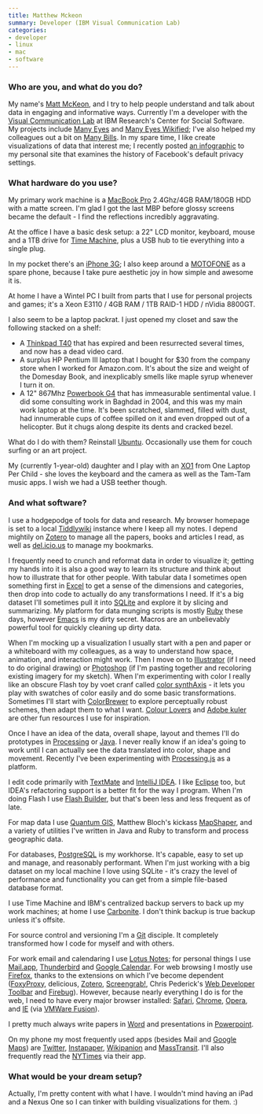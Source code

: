 ```yaml
---
title: Matthew Mckeon
summary: Developer (IBM Visual Communication Lab)
categories:
- developer
- linux
- mac
- software
---
```


### Who are you, and what do you do?

My name's [Matt McKeon](http://www.mattmckeon.com/ "Matt's website."), and I try to help people understand and talk about data in engaging and informative ways. Currently I'm a developer with the [Visual Communication Lab](http://www.research.ibm.com/visual/ "IBM's Visualisation Lab.") at IBM Research's Center for Social Software. My projects include [Many Eyes](http://manyeyes.alphaworks.ibm.com/manyeyes/ "Exploring the social side of visualisations.") and [Many Eyes Wikified](http://wikified.researchlabs.ibm.com/ "A wiki supporting visualisation data."); I've also helped my colleagues out a bit on [Many Bills](http://manybills.researchlabs.ibm.com/ "Visualisation of Congressional legislation."). In my spare time, I like create visualizations of data that interest me; I recently posted [an infographic](http://mattmckeon.com/facebook-privacy/ "Matt's Facebook visualisation.") to my personal site that examines the history of Facebook's default privacy settings.

### What hardware do you use?

My primary work machine is a [MacBook Pro][macbook-pro] 2.4Ghz/4GB RAM/180GB HDD with a matte screen. I'm glad I got the last MBP before glossy screens became the default - I find the reflections incredibly aggravating.

At the office I have a basic desk setup: a 22" LCD monitor, keyboard, mouse and a 1TB drive for [Time Machine][time-machine], plus a USB hub to tie everything into a single plug.

In my pocket there's an [iPhone 3G][iphone-3g]; I also keep around a [MOTOFONE][] as a spare phone, because I take pure aesthetic joy in how simple and awesome it is. 

At home I have a Wintel PC I built from parts that I use for personal projects and games; it's a Xeon E3110 / 4GB RAM / 1TB RAID-1 HDD / nVidia 8800GT. 

I also seem to be a laptop packrat. I just opened my closet and saw the following stacked on a shelf:

* A [Thinkpad T40][thinkpad-t40] that has expired and been resurrected several times, and now has a dead video card. 
* A surplus HP Pentium III laptop that I bought for $30 from the company store when I worked for Amazon.com. It's about the size and weight of the Domesday Book, and inexplicably smells like maple syrup whenever I turn it on. 
* A 12" 867Mhz [Powerbook G4][powerbook-g4] that has immeasurable sentimental value. I did some consulting work in Baghdad in 2004, and this was my main work laptop at the time. It's been scratched, slammed, filled with dust, had innumerable cups of coffee spilled on it and even dropped out of a helicopter. But it chugs along despite its dents and cracked bezel. 

What do I do with them? Reinstall [Ubuntu][]. Occasionally use them for couch surfing or an art project. 

My (currently 1-year-old) daughter and I play with an [XO1][xo-1] from One Laptop Per Child - she loves the keyboard and the camera as well as the Tam-Tam music apps. I wish we had a USB teether though.

### And what software?

I use a hodgepodge of tools for data and research. My browser homepage is set to a local [Tiddlywiki][] instance where I keep all my notes. I depend mightily on [Zotero][] to manage all the papers, books and articles I read, as well as [del.icio.us][delicious] to manage my bookmarks. 

I frequently need to crunch and reformat data in order to visualize it; getting my hands into it is also a good way to learn its structure and think about how to illustrate that for other people. With tabular data I sometimes open something first in [Excel][] to get a sense of the dimensions and categories, then drop into code to actually do any transformations I need. If it's a big dataset I'll sometimes pull it into [SQLite][] and explore it by slicing and summarizing. My platform for data munging scripts is mostly [Ruby][] these days, however [Emacs][] is my dirty secret. Macros are an unbelievably powerful tool for quickly cleaning up dirty data. 

When I'm mocking up a visualization I usually start with a pen and paper or a whiteboard with my colleagues, as a way to understand how space, animation, and interaction might work. Then I move on to [Illustrator][] (if I need to do original drawing) or [Photoshop][] (if I'm pasting together and recoloring existing imagery for my sketch). When I'm experimenting with color I really like an obscure Flash toy by voet cranf called [color synthAxis][color-synthaxis] - it lets you play with swatches of color easily and do some basic transformations. Sometimes I'll start with [ColorBrewer][] to explore perceptually robust schemes, then adapt them to what I want. [Colour Lovers][colour-lovers] and [Adobe kuler][kuler] are other fun resources I use for inspiration. 

Once I have an idea of the data, overall shape, layout and themes I'll do prototypes in [Processing][] or [Java][]. I never really know if an idea's going to work until I can actually see the data translated into color, shape and movement. Recently I've been experimenting with [Processing.js][processing.js] as a platform. 

I edit code primarily with [TextMate][] and [IntelliJ IDEA][intellij-idea]. I like [Eclipse][] too, but IDEA's refactoring support is a better fit for the way I program. When I'm doing Flash I use [Flash Builder][flash-builder], but that's been less and less frequent as of late. 

For map data I use [Quantum GIS][qgis], Matthew Bloch's kickass [MapShaper][], and a variety of utilities I've written in Java and Ruby to transform and process geographic data.

For databases, [PostgreSQL][] is my workhorse. It's capable, easy to set up and manage, and reasonably performant. When I'm just working with a big dataset on my local machine I love using SQLite - it's crazy the level of performance and functionality you can get from a simple file-based database format. 

I use Time Machine and IBM's centralized backup servers to back up my work machines; at home I use [Carbonite][]. I don't think backup is true backup unless it's offsite. 

For source control and versioning I'm a [Git][] disciple. It completely transformed how I code for myself and with others.  

For work email and calendaring I use [Lotus Notes][lotus-notes]; for personal things I use [Mail.app][mail], [Thunderbird][] and [Google Calendar][google-calendar]. For web browsing I mostly use [Firefox][], thanks to the extensions on which I've become dependent ([FoxyProxy][], delicious, [Zotero][], [Screengrab!][screengrab], Chris Pederick's [Web Developer Toolbar][web-developer] and [Firebug][]). However, because nearly everything I do is for the web, I need to have every major browser installed: [Safari][], [Chrome][], [Opera][], and [IE][internet-explorer] (via [VMWare Fusion][vmware-fusion]).

I pretty much always write papers in [Word][] and presentations in [Powerpoint][].

On my phone my most frequently used apps (besides Mail and [Google Maps][google-maps]) are [Twitter][twitter-ios], [Instapaper][instapaper-ios], [Wikipanion][wikipanion-ios] and [MassTransit][masstransit-ios]. I'll also frequently read the [NYTimes][nytimes-ios] via their app.

### What would be your dream setup?

Actually, I'm pretty content with what I have. I wouldn't mind having an iPad and a Nexus One so I can tinker with building visualizations for them. :)

[iphone-3g]: https://en.wikipedia.org/wiki/IPhone_3G "A smartphone."
[thinkpad-t40]: http://www.thinkwiki.org/wiki/Category:T40 "A 14.1 inch PC laptop."
[macbook-pro]: https://www.apple.com/macbook-pro/ "A laptop."
[motofone]: https://en.wikipedia.org/wiki/Motorola_Fone "A candybar-style mobile phone."
[xo-1]: http://laptop.org/en/laptop/ "A laptop designed for children in developing countries."
[powerbook-g4]: https://en.wikipedia.org/wiki/PowerBook_G4 "A laptop."
[ruby]: https://www.ruby-lang.org/en/ "An interpreted scripting language."
[ubuntu]: https://www.ubuntu.com/ "A Unix distribution."
[illustrator]: https://www.adobe.com/products/illustrator.html "A vector graphics editor."
[instapaper-ios]: https://www.instapaper.com/iphone "An iPhone app for reading Instapaper saved pages."
[intellij-idea]: http://www.jetbrains.com/idea/ "A developer's IDE."
[internet-explorer]: https://en.wikipedia.org/wiki/Internet_Explorer "A PC web browser."
[nytimes-ios]: https://itunes.apple.com/us/app/nytimes/id284862083 "An iPhone app to grab the latest news from the newspaper."
[google-calendar]: https://en.wikipedia.org/wiki/Google_Calendar "A web-based calendar client."
[google-maps]: https://www.google.com/maps/ "Web-based map tools."
[git]: https://git-scm.com/ "A version control system."
[zotero]: https://www.zotero.org/ "A research tool."
[thunderbird]: https://www.mozilla.org/en-US/thunderbird/ "An open-source cross-platform mail client."
[textmate]: http://macromates.com/ "A text editor for the Mac."
[time-machine]: https://en.wikipedia.org/wiki/Time_Machine_(Mac_OS) "Backup software for the masses, included with Mac OS X 10.5."
[tiddlywiki]: https://tiddlywiki.com/ "A wiki contained in a single HTML file."
[twitter-ios]: https://itunes.apple.com/app/twitter/id333903271 "A Twitter client."
[safari]: https://www.apple.com/safari/ "A fast web browser."
[sqlite]: http://www.sqlite.org/ "A self-contained database engine."
[screengrab]: https://addons.mozilla.org/en-US/firefox/addon/screengrab/ "A Firefox extension for grabbing screenshots."
[flash-builder]: https://www.adobe.com/products/flash-builder.html "A tool for generating Flash apps via the Flex framework."
[firefox]: https://www.mozilla.org/en-US/firefox/new/ "A cross-platform open-source web browser."
[firebug]: https://getfirebug.com/ "A Firefox addon for web development."
[foxyproxy]: https://getfoxyproxy.org/ "A browser extension for managing proxy servers."
[opera]: http://www.opera.com/ "A cross-platform web browser."
[mapshaper]: http://mapshaper.org/ "A web-based shapefile editor."
[mail]: https://en.wikipedia.org/wiki/Mail_(application) "The default Mac OS X mail client."
[masstransit-ios]: https://itunes.apple.com/app/masstransit/id328225661 "An iPhone app for tracking Boston's public transport times."
[java]: https://www.java.com/en/ "A cross-platform compiled programming language."
[chrome]: https://www.google.com/intl/en/chrome/browser/ "A WebKit-based browser, where each tab runs in its own thread."
[carbonite]: https://www.carbonite.com/ "An online backup service."
[colorbrewer]: http://colorbrewer2.org/ "A Flash-based colour palette tool."
[colour-lovers]: http://www.colourlovers.com/ "A web community for colour palettes."
[color-synthaxis]: http://color.cranf.net/ "A Flash-based colour palette tool."
[delicious]: https://del.icio.us/ "A web service for storing and sharing bookmarks."
[vmware-fusion]: https://www.vmware.com/products/fusion.html "A PC emulator for the Mac."
[qgis]: https://qgis.org/en/site/ "An open-source GIS mapping tool."
[excel]: https://products.office.com/en-us/excel "A spreadsheet application."
[eclipse]: http://www.eclipse.org/ "A flexible, open-source IDE."
[emacs]: http://www.gnu.org/software/emacs/ "A free open-source text editor."
[kuler]: https://en.wikipedia.org/wiki/Adobe_Kuler "A web service for generating colour palettes."
[lotus-notes]: https://en.wikipedia.org/wiki/IBM_Notes "Integrated email, calendar and IM software."
[processing.js]: http://processingjs.org/ "A port of Processing to Javascript."
[processing]: https://processing.org/ "A programming language/environment."
[photoshop]: https://www.adobe.com/products/photoshop.html "A bitmap image editor."
[postgresql]: https://www.postgresql.org/ "A relational database server."
[powerpoint]: https://products.office.com/en-us/powerpoint "Presentation software."
[wikipanion-ios]: http://www.wikipanion.net/ "A Wikipedia app for the iPhone."
[web-developer]: http://chrispederick.com/work/web-developer/ "A browser extension for web developers."
[word]: https://products.office.com/en-us/word "A document editor."
